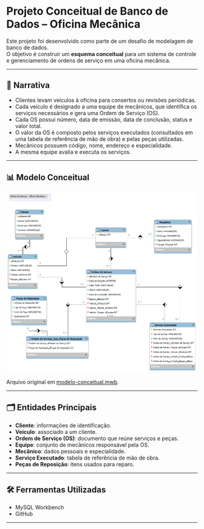 # Projeto Conceitual de Banco de Dados – Oficina Mecânica

Este projeto foi desenvolvido como parte de um desafio de modelagem de banco de dados.  
O objetivo é construir um **esquema conceitual** para um sistema de controle e gerenciamento de ordens de serviço em uma oficina mecânica.

---

## 📖 Narrativa
- Clientes levam veículos à oficina para consertos ou revisões periódicas.  
- Cada veículo é designado a uma equipe de mecânicos, que identifica os serviços necessários e gera uma Ordem de Serviço (OS).  
- Cada OS possui número, data de emissão, data de conclusão, status e valor total.  
- O valor da OS é composto pelos serviços executados (consultados em uma tabela de referência de mão de obra) e pelas peças utilizadas.  
- Mecânicos possuem código, nome, endereço e especialidade.  
- A mesma equipe avalia e executa os serviços.  

---

## 📊 Modelo Conceitual
![Modelo Conceitual](https://github.com/nilatala/Resumos-e-Desafios-DIO/blob/main/Desafios/Projeto_Conceitual_OS/Projeto_OS.png)

Arquivo original em [modelo-conceitual.mwb](https://github.com/nilatala/Resumos-e-Desafios-DIO/blob/main/Desafios/Projeto_Conceitual_OS/modelo_OS.mwb).

---

## 🗂️ Entidades Principais
- **Cliente**: informações de identificação.  
- **Veículo**: associado a um cliente.  
- **Ordem de Serviço (OS)**: documento que reúne serviços e peças.  
- **Equipe**: conjunto de mecânicos responsável pela OS.  
- **Mecânico**: dados pessoais e especialidade.  
- **Serviço Executado**: tabela de referência de mão de obra.  
- **Peças de Reposição**: itens usados para reparo.  

---

## 🛠️ Ferramentas Utilizadas
- MySQL Workbench  
- GitHub  

---

